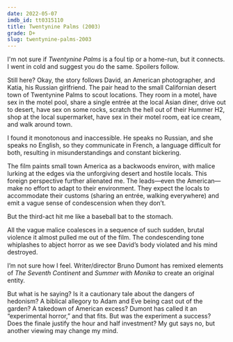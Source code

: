 ```yaml
---
date: 2022-05-07
imdb_id: tt0315110
title: Twentynine Palms (2003)
grade: D+
slug: twentynine-palms-2003
---
```


I'm not sure if _Twentynine Palms_ is a foul tip or a home-run, but it connects. I went in cold and suggest you do the same. Spoilers follow.

<!-- end -->

Still here? Okay, the story follows David, an American photographer, and Katia, his Russian girlfriend. The pair head to the small Californian desert town of Twentynine Palms to scout locations. They room in a motel, have sex in the motel pool, share a single entrée at the local Asian diner, drive out to desert, have sex on some rocks, scratch the hell out of their Hummer H2, shop at the local supermarket, have sex in their motel room, eat ice cream, and walk around town.

I found it monotonous and inaccessible. He speaks no Russian, and she speaks no English, so they communicate in French, a language difficult for both, resulting in misunderstandings and constant bickering.

The film paints small town America as a backwoods environ, with malice lurking at the edges via the unforgiving desert and hostile locals. This foreign perspective further alienated me. The leads—even the American—make no effort to adapt to their environment. They expect the locals to accommodate their customs (sharing an entrée, walking everywhere) and emit a vague sense of condescension when they don’t.

But the third-act hit me like a baseball bat to the stomach.

All the vague malice coalesces in a sequence of such sudden, brutal violence it almost pulled me out of the film. The condescending tone whiplashes to abject horror as we see David’s body violated and his mind destroyed.

I’m not sure how I feel. Writer/director Bruno Dumont has remixed elements of <span data-imdb-id="tt0098327">_The Seventh Continent_</span> and <span data-imdb-id="tt0046345">_Summer with Monika_</span> to create an original entity.

But what is he saying? Is it a cautionary tale about the dangers of hedonism? A biblical allegory to Adam and Eve being cast out of the garden? A takedown of American excess? Dumont has called it an “experimental horror,” and that fits. But was the experiment a success? Does the finale justify the hour and half investment? My gut says no, but another viewing may change my mind.